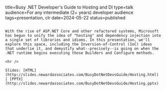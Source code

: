 title=Busy .NET Developer's Guide to Hosting and DI
type=talk
audience=For any intermediate (2+ years) developer audience
tags=presentation, clr
date=2024-05-22
status=published
~~~~~~

With the rise of ASP.NET Core and other refactored systems, Microsoft has begun to unify the idea of "hosting" and dependency injection into a single set of libraries and idioms. In this presentation, we'll explore this space, including the Inversion-of-Control (IoC) ideas that underlie it, and demystify what--precisely--is going on when the .NET runtime begins executing those Builders and Configure methods.
    
<hr />

Slides: [HTML](http://slides.newardassociates.com/BusyDotNetDevsGuide/Hosting.html) | [PPTX](http://slides.newardassociates.com/BusyDotNetDevsGuide/Hosting.pptx)
